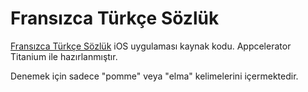 Fransızca Türkçe Sözlük
=======================

[Fransızca Türkçe Sözlük](https://itunes.apple.com/tr/app/frans-zca-sozluk/id533466858?mt=8) iOS uygulaması kaynak kodu. Appcelerator Titanium ile hazırlanmıştır.

Denemek için sadece "pomme" veya "elma" kelimelerini içermektedir.
